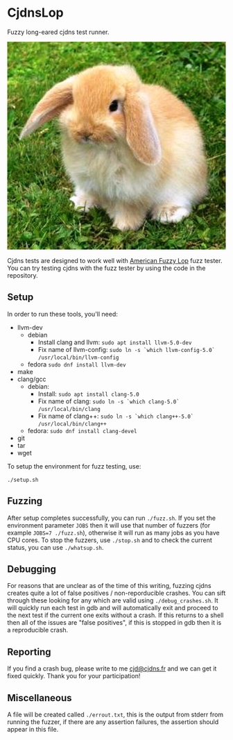 # CjdnsLop

Fuzzy long-eared cjdns test runner.

![fuzzy lop (rabbit breed)](https://raw.githubusercontent.com/cjdelisle/cjdnslop/master/fuzzy_lop.jpg)

Cjdns tests are designed to work well with [American Fuzzy Lop](http://lcamtuf.coredump.cx/afl/)
fuzz tester. You can try testing cjdns with the fuzz tester by using the code in the repository.

## Setup

In order to run these tools, you'll need:

* llvm-dev
  * debian
    * Install clang and llvm: `sudo apt install llvm-5.0-dev`
    * Fix name of llvm-config: ```sudo ln -s `which llvm-config-5.0` /usr/local/bin/llvm-config```
  * fedora `sudo dnf install llvm-dev`
* make
* clang/gcc
  * debian:
    * Install: `sudo apt install clang-5.0`
    * Fix name of clang: ```sudo ln -s `which clang-5.0` /usr/local/bin/clang```
    * Fix name of clang++: ```sudo ln -s `which clang++-5.0` /usr/local/bin/clang++```
  * fedora: `sudo dnf install clang-devel`
* git
* tar
* wget

To setup the environment for fuzz testing, use:

    ./setup.sh

## Fuzzing

After setup completes successfully, you can run `./fuzz.sh`. If you set the environment parameter
`JOBS` then it will use that number of fuzzers (for example `JOBS=7 ./fuzz.sh`), otherwise it
will run as many jobs as you have CPU cores. To stop the fuzzers, use `./stop.sh` and to check the
current status, you can use `./whatsup.sh`.

## Debugging

For reasons that are unclear as of the time of this writing, fuzzing cjdns creates quite a lot
of false positives / non-reporducible crashes. You can sift through these looking for any which
are valid using `./debug_crashes.sh`. It will quickly run each test in gdb and will automatically
exit and proceed to the next test if the current one exits without a crash. If this returns to
a shell then all of the issues are "false positives", if this is stopped in gdb then it is a
reproducible crash.

## Reporting

If you find a crash bug, please write to me cjd@cjdns.fr and we can get it fixed quickly. Thank
you for your participation!

## Miscellaneous

A file will be created called `./errout.txt`, this is the output from stderr from running the
fuzzer, if there are any assertion failures, the assertion should appear in this file.
